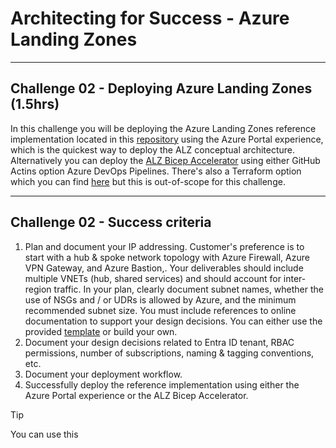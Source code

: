 # Architecting for Success - Azure Landing Zones

---

## Challenge 02 - Deploying Azure Landing Zones (1.5hrs)

In this challenge you will be deploying the Azure Landing Zones reference implementation located in this [repository](https://github.com/Azure/Enterprise-Scale) using the Azure Portal experience, which is the quickest way to deploy the ALZ conceptual architecture.
Alternatively you can deploy the [ALZ Bicep Accelerator](https://github.com/Azure/ALZ-Bicep/wiki/Accelerator) using either GitHub Actins option Azure DevOps Pipelines.
There's also a Terraform option which you can find [here](https://learn.microsoft.com/en-us/azure/cloud-adoption-framework/ready/landing-zone/deploy-landing-zones-with-terraform) but this is out-of-scope for this challenge.

---

## Challenge 02 - Success criteria

1. Plan and document your IP addressing. Customer's preference is to start with a hub & spoke network topology with Azure Firewall, Azure VPN Gateway, and Azure Bastion,. Your deliverables should include multiple VNETs (hub, shared services) and should account for inter-region traffic. In your plan, clearly document subnet names, whether the use of NSGs and / or UDRs is allowed by Azure, and the minimum recommended subnet size. You must include references to online documentation to support your design decisions. You can either use the provided [template](./../docs/Azure%20Network%20Documentation%20Template.xlsx) or build your own.
2. Document your design decisions related to Entra ID tenant, RBAC permissions, number of subscriptions, naming & tagging conventions, etc.
3. Document your deployment workflow.
4. Successfully deploy the reference implementation using either the Azure Portal experience or the ALZ Bicep Accelerator.

> [!TIP]
> You can use this 